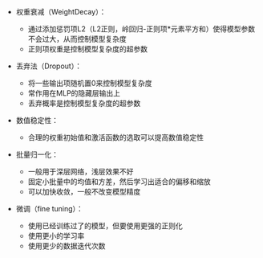 * 权重衰减（WeightDecay）：
  * 通过添加惩罚项L2（L2正则，岭回归-正则项*元素平方和）使得模型参数不会过大，从而控制模型复杂度
  * 正则项权重是控制模型复杂度的超参数

* 丢弃法（Dropout）：
  * 将一些输出项随机置0来控制模型复杂度
  * 常作用在MLP的隐藏层输出上
  * 丢弃概率是控制模型复杂度的超参数
  
* 数值稳定性：
  * 合理的权重初始值和激活函数的选取可以提高数值稳定性

* 批量归一化：
  * 一般用于深层网络，浅层效果不好
  * 固定小批量中的均值和方差，然后学习出适合的偏移和缩放
  * 可以加快收敛，一般不改变模型精度

* 微调（fine tuning）：
  * 使用已经训练过了的模型，但要使用更强的正则化
  * 使用更小的学习率
  * 使用更少的数据迭代次数